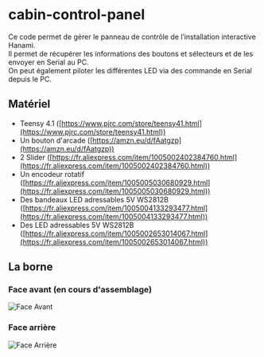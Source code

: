 # cabin-control-panel
Ce code permet de gérer le panneau de contrôle de l’installation interactive Hanami.  
Il permet de récupérer les informations des boutons et sélecteurs et de les envoyer en Serial au PC.  
On peut également piloter les différentes LED via des commande en Serial depuis le PC.
## Matériel
 - Teensy 4.1 ([https://www.pjrc.com/store/teensy41.html](https://www.pjrc.com/store/teensy41.html))
 - Un bouton d'arcade ([https://amzn.eu/d/fAatgzp](https://amzn.eu/d/fAatgzp))
 - 2 Slider ([https://fr.aliexpress.com/item/1005002402384760.html](https://fr.aliexpress.com/item/1005002402384760.html))
 - Un encodeur rotatif ([https://fr.aliexpress.com/item/1005005030680929.html](https://fr.aliexpress.com/item/1005005030680929.html))
 - Des bandeaux LED adressables 5V WS2812B ([https://fr.aliexpress.com/item/1005004133293477.html](https://fr.aliexpress.com/item/1005004133293477.html))
 - Des LED adressables 5V WS2812B ([https://fr.aliexpress.com/item/1005002653014067.html](https://fr.aliexpress.com/item/1005002653014067.html))
## La borne
### Face avant (en cours d'assemblage)
![Face Avant](https://ben-le-pirate.guerande-official.fr/control-panel-face.jpg)
### Face arrière
![Face Arrière](https://ben-le-pirate.guerande-official.fr/control-panel-back.jpg)

